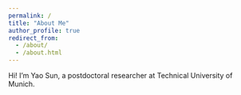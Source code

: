 ```yaml
---
permalink: /
title: "About Me"
author_profile: true
redirect_from: 
  - /about/
  - /about.html
---
```


Hi! I’m Yao Sun, a postdoctoral researcher at Technical University of Munich.

